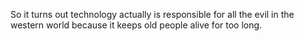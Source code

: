 So it turns out technology actually is responsible for all the evil in the western world because it keeps old people alive for too long.